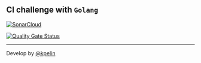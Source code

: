 ## CI challenge with `Golang`

[![SonarCloud](https://sonarcloud.io/images/project_badges/sonarcloud-white.svg)](https://sonarcloud.io/summary/new_code?id=go-ci-challenge)

[![Quality Gate Status](https://sonarcloud.io/api/project_badges/measure?project=go-ci-challenge&metric=alert_status)](https://sonarcloud.io/summary/new_code?id=go-ci-challenge)

---
Develop by [@kpelin](https://thiagokpelo.dev)
